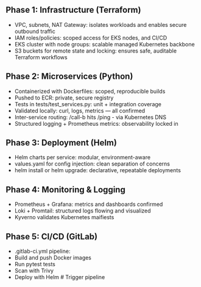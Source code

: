 ## Phase 1: Infrastructure (Terraform) 
- VPC, subnets, NAT Gateway: isolates workloads and enables secure outbound traffic 
- IAM roles/policies: scoped access for EKS nodes, and CI/CD 
- EKS cluster with node groups: scalable managed Kubernetes backbone 
- S3 buckets for remote state and locking: ensures safe, auditable Terraform workflows 
 
## Phase 2: Microservices (Python) 
- Containerized with Dockerfiles: scoped, reproducible builds 
- Pushed to ECR: private, secure registry 
- Tests in tests/test_services.py: unit + integration coverage 
- Validated locally: curl, logs, metrics — all confirmed 
- Inter-service routing: /call-b hits /ping - via Kubernetes DNS 
- Structured logging + Prometheus metrics: observability locked in 
 
## Phase 3: Deployment (Helm) 
- Helm charts per service: modular, environment-aware 
- values.yaml for config injection: clean separation of concerns 
- helm install or helm upgrade: declarative, repeatable deployments 
 
## Phase 4: Monitoring & Logging 
- Prometheus + Grafana: metrics and dashboards confirmed 
- Loki + Promtail: structured logs flowing and visualized 
- Kyverno validates Kubernetes maifiests
 
## Phase 5: CI/CD (GitLab) 
- .gitlab-ci.yml pipeline: 
- Build and push Docker images 
- Run pytest tests 
- Scan with Trivy 
- Deploy with Helm # Trigger pipeline
 
